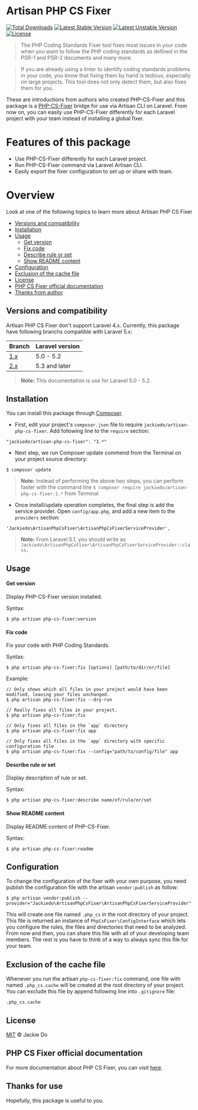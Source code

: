 # Artisan PHP CS Fixer
[![Total Downloads](https://poser.pugx.org/jackiedo/artisan-php-cs-fixer/downloads)](https://packagist.org/packages/jackiedo/artisan-php-cs-fixer)
[![Latest Stable Version](https://poser.pugx.org/jackiedo/artisan-php-cs-fixer/v/stable)](https://packagist.org/packages/jackiedo/artisan-php-cs-fixer)
[![Latest Unstable Version](https://poser.pugx.org/jackiedo/artisan-php-cs-fixer/v/unstable)](https://packagist.org/packages/jackiedo/artisan-php-cs-fixer)
[![License](https://poser.pugx.org/jackiedo/artisan-php-cs-fixer/license)](https://packagist.org/packages/jackiedo/artisan-php-cs-fixer)

> The PHP Coding Standards Fixer tool fixes most issues in your code when you want to follow the PHP coding standards as defined in the PSR-1 and PSR-2 documents and many more.

> If you are already using a linter to identify coding standards problems in your code, you know that fixing them by hand is tedious, especially on large projects. This tool does not only detect them, but also fixes them for you.

These are introductions from authors who created PHP-CS-Fixer and this package is a [PHP-CS-Fixer](https://github.com/FriendsOfPHP/PHP-CS-Fixer) bridge for use via Artisan CLI on Laravel. From now on, you can easily use PHP-CS-Fixer differently for each Laravel project with your team instead of installing a global fixer.

# Features of this package
* Use PHP-CS-Fixer differently for each Laravel project.
* Run PHP-CS-Fixer command via Laravel Artisan CLI.
* Easily export the fixer configuration to set up or share with team.

# Overview
Look at one of the following topics to learn more about Artisan PHP CS Fixer

* [Versions and compatibility](#versions-and-compatibility)
* [Installation](#installation)
* [Usage](#usage)
    - [Get version](#get-version)
    - [Fix code](#fix-code)
    - [Describe rule or set](#describe-rule-or-set)
    - [Show README content](#show-readme-content)
* [Configuration](#configuration)
* [Exclusion of the cache file](#exclusion-of-the-cache-file)
* [License](#license)
* [PHP CS Fixer official documentation](#php-cs-fixer-official-documentation)
* [Thanks from author](#thanks-for-use)

## Versions and compatibility
Artisan PHP CS Fixer don't support Laravel 4.x. Currently, this package have following branchs compatible with Laravel 5.x:

| Branch                                                           | Laravel version  |
| ---------------------------------------------------------------- | ---------------- |
| [1.x](https://github.com/JackieDo/Artisan-PHP-CS-Fixer/tree/1.x) | 5.0 - 5.2        |
| [2.x](https://github.com/JackieDo/Artisan-PHP-CS-Fixer/tree/2.x) | 5.3 and later    |

> **Note:** This documentation is use for Laravel 5.0 - 5.2.

## Installation
You can install this package through [Composer](https://getcomposer.org).

- First, edit your project's `composer.json` file to require `jackiedo/artisan-php-cs-fixer`. Add following line to the `require` section:
```
"jackiedo/artisan-php-cs-fixer": "1.*"
```

- Next step, we run Composer update commend from the Terminal on your project source directory:
```shell
$ composer update
```

> **Note:** Instead of performing the above two steps, you can perform faster with the command line `$ composer require jackiedo/artisan-php-cs-fixer:1.*` from Terminal

- Once install/update operation completes, the final step is add the service provider. Open `config/app.php`, and add a new item to the `providers` section:
```
'Jackiedo\ArtisanPhpCsFixer\ArtisanPhpCsFixerServiceProvider',
```

> **Note:** From Laravel 5.1, you should write as `Jackiedo\ArtisanPhpCsFixer\ArtisanPhpCsFixerServiceProvider::class,`

## Usage

#### Get version
Display PHP-CS-Fixer version installed.

Syntax:
```
$ php artisan php-cs-fixer:version
```

#### Fix code
Fix your code with PHP Coding Standards.

Syntax:
```
$ php artisan php-cs-fixer:fix [options] [path/to/dir/or/file]
```

Example:
```
// Only shows which all files in your project would have been modified, leaving your files unchanged.
$ php artisan php-cs-fixer:fix --dry-run

// Really fixes all files in your project.
$ php artisan php-cs-fixer:fix

// Only fixes all files in the `app` directory
$ php artisan php-cs-fixer:fix app

// Only fixes all files in the `app` directory with specific configuration file
$ php artisan php-cs-fixer:fix --config="path/to/config/file" app
```

#### Describe rule or set
Display description of rule or set.

Syntax:
```
$ php artisan php-cs-fixer:describe name/of/rule/or/set
```

#### Show README content
Display README content of PHP-CS-Fixer.

Syntax:
```
$ php artisan php-cs-fixer:readme
```

## Configuration
To change the configuration of the fixer with your own purpose, you need publish the configuration file with the artisan `vendor:publish` as follow:

```
$ php artisan vendor:publish --provider="Jackiedo\ArtisanPhpCsFixer\ArtisanPhpCsFixerServiceProvider"
```

This will create one file named `.php_cs` in the root directory of your project. This file is returned an instance of `PhpCsFixer\ConfigInterface` which lets you configure the rules, the files and directories that need to be analyzed. From now and then, you can share this file with all of your developing team members. The rest is you have to think of a way to always sync this file for your team.

## Exclusion of the cache file
Whenever you run the artisan `php-cs-fixer:fix` command, one file with named `.php_cs.cache` will be created at the root directory of your project. You can exclude this file by append following line into `.gitignore` file:

```
.php_cs.cache
```

## License
[MIT](LICENSE) © Jackie Do

## PHP CS Fixer official documentation
For more documentation about PHP CS Fixer, you can visit [here](https://github.com/FriendsOfPHP/PHP-CS-Fixer).

## Thanks for use
Hopefully, this package is useful to you.


